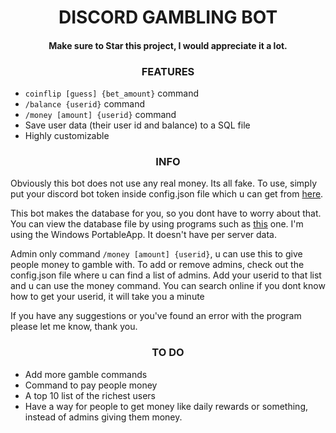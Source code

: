 <h1 align="center">
	  DISCORD GAMBLING BOT 
</h1>

<h4 align="center">
	  Make sure to Star this project, I would appreciate it a lot.
</h4>

<h3 align="center">
	  FEATURES
</h3>

* `coinflip [guess] {bet_amount}` command
* `/balance {userid}` command
* `/money [amount] {userid}` command
* Save user data (their user id and balance) to a SQL file
* Highly customizable

<h3 align="center">
	  INFO
</h3>

Obviously this bot does not use any real money. Its all fake. To use, simply put your discord bot token inside config.json file which u can get from <a href="https://discord.com/developers/applications">here</a>.

This bot makes the database for you, so you dont have to worry about that. You can view the database file by using programs such as <a href="https://sqlitebrowser.org/dl/">this</a> one. I'm using the Windows PortableApp. It doesn't have per server data.

Admin only command `/money [amount] {userid}`, u can use this to give people money to gamble with. To add or remove admins, check out the config.json file where u can find a list of admins. Add your userid to that list and u can use the money command. You can search online if you dont know how to get your userid, it will take you a minute

If you have any suggestions or you've found an error with the program please let me know, thank you.

<h3 align="center">
	  TO DO
</h3>

* Add more gamble commands
* Command to pay people money
* A top 10 list of the richest users
* Have a way for people to get money like daily rewards or something, instead of admins giving them money.
